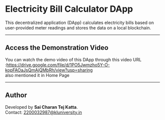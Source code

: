 # Electricity Bill Calculator DApp

This decentralized application (DApp) calculates electricity bills based on user-provided meter readings and stores the data on a local blockchain.

---

## Access the Demonstration Video

You can watch the demo video of this DApp through this video URL :https://drive.google.com/file/d/1PO5Jwmzho5Y-O-kopFAOaJsQmAjQMbRh/view?usp=sharing  
also mentioned it in  Home Page

---

## Author
Developed by **Sai Charan Tej Katta**.  
Contact: [2200032987@kluniversity.in](mailto:2200032987@kluniversity.in)
